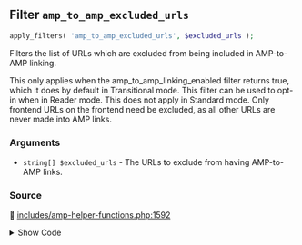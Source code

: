 ## Filter `amp_to_amp_excluded_urls`

```php
apply_filters( 'amp_to_amp_excluded_urls', $excluded_urls );
```

Filters the list of URLs which are excluded from being included in AMP-to-AMP linking.

This only applies when the amp_to_amp_linking_enabled filter returns true, which it does by default in Transitional mode. This filter can be used to opt-in when in Reader mode. This does not apply in Standard mode. Only frontend URLs on the frontend need be excluded, as all other URLs are never made into AMP links.

### Arguments

* `string[] $excluded_urls` - The URLs to exclude from having AMP-to-AMP links.

### Source

:link: [includes/amp-helper-functions.php:1592](/includes/amp-helper-functions.php#L1592)

<details>
<summary>Show Code</summary>

```php
$excluded_urls = apply_filters( 'amp_to_amp_excluded_urls', [] );
```

</details>
